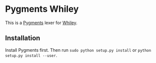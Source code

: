 # Pygments Whiley

This is a [Pygments](http://pygments.org/) lexer for [Whiley](http://whiley.org/).

## Installation

Install Pygments first. Then run `sudo python setup.py install` or `python setup.py install --user`.
